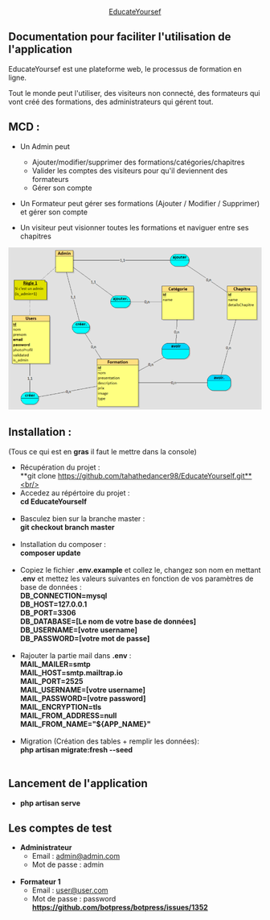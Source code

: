 <p align="center" width="400"><a href="#" target="_blank">EducateYoursef</a></p>

## Documentation pour faciliter l'utilisation de l'application

EducateYoursef est une plateforme web, le processus de formation en ligne.

Tout le monde peut l'utiliser, des visiteurs non connecté, des formateurs qui vont créé des formations, des administrateurs qui gérent tout.
## MCD : 
- Un Admin peut <br/>
    - Ajouter/modifier/supprimer des formations/catégories/chapitres <br/>
    - Valider les comptes des visiteurs pour qu'il deviennent des formateurs <br/>
    - Gérer son compte <br/>

- Un Formateur peut gérer ses formations (Ajouter / Modifier / Supprimer) et gérer son compte <br/>
- Un visiteur peut visionner toutes les formations et naviguer entre ses chapitres <br/>
<img src="./MCD.png">

## Installation :
(Tous ce qui est en **gras** il faut le mettre dans la console)
- Récupération du projet : <br/>
  **git clone https://github.com/tahathedancer98/EducateYourself.git**<br/><br/>
- Accedez au répértoire du projet : <br/>
  **cd EducateYourself**<br/><br/>
- Basculez bien sur la branche master : <br/>
  **git checkout branch master**<br/><br/>
- Installation du composer : <br/>
  **composer update**<br/><br/>
- Copiez le fichier **.env.example** et collez le, changez son nom en mettant **.env** et mettez les valeurs suivantes en fonction de vos paramètres de base de données : <br/>
  **DB_CONNECTION=mysql <br/>
  DB_HOST=127.0.0.1 <br/>
  DB_PORT=3306 <br/>
  DB_DATABASE=[Le nom de votre base de données] <br/>
  DB_USERNAME=[votre username] <br/>
  DB_PASSWORD=[votre mot de passe]** <br/><br/>
- Rajouter la partie mail dans **.env** : <br/>
  **MAIL_MAILER=smtp <br/>
  MAIL_HOST=smtp.mailtrap.io <br/>
  MAIL_PORT=2525 <br/>
  MAIL_USERNAME=[votre username] <br/>
  MAIL_PASSWORD=[votre password] <br/>
  MAIL_ENCRYPTION=tls <br/>
  MAIL_FROM_ADDRESS=null <br/>
  MAIL_FROM_NAME="${APP_NAME}"** <br/><br/>
- Migration (Création des tables + remplir les données): <br/>
  **php artisan migrate:fresh --seed**<br/><br/>
    
## Lancement de l'application
- **php artisan serve**<br/>
## Les comptes de test
- **Administrateur**<br/>
    - Email : admin@admin.com <br/>
    - Mot de passe : admin <br/><br/>
- **Formateur 1** <br/>
    - Email : user@user.com <br/>
    - Mot de passe : password
**https://github.com/botpress/botpress/issues/1352**
